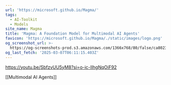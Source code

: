 ```yaml
---
url: 'https://microsoft.github.io/Magma/'
tags:
  - AI-Toolkit
  - Models
site_name: Magma
title: 'Magma: A Foundation Model for Multimodal AI Agents'
favicon: 'https://microsoft.github.io/Magma/./static/images/logo.png'
og_screenshot_url: >-
  https://og-screenshots-prod.s3.amazonaws.com/1366x768/80/false/ca8023dd3c55bdc930006a714012248b504e4b59745d744e41232c1debdc06af.jpeg
og_last_fetch: '2025-03-07T06:11:15.403Z'
---
```


https://youtu.be/SbfzvUU5yM8?si=o-ic-IIhgNqOiF92

[[Multimodal AI Agents]]

